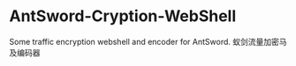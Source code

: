 # AntSword-Cryption-WebShell
Some traffic encryption webshell and encoder for AntSword. 蚁剑流量加密马及编码器
